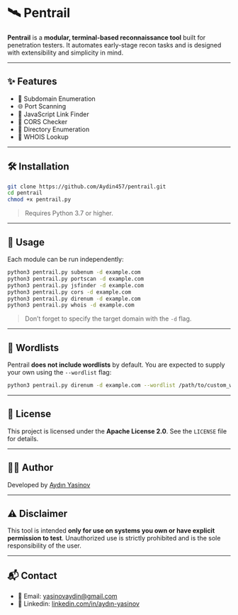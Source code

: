 # 🛰️ Pentrail

**Pentrail** is a **modular, terminal-based reconnaissance tool** built for penetration testers. It automates early-stage recon tasks and is designed with extensibility and simplicity in mind.

---

## ✨ Features

- 🔎 Subdomain Enumeration
- 🌐 Port Scanning
- 📜 JavaScript Link Finder
- 🧪 CORS Checker
- 📁 Directory Enumeration
- 👤 WHOIS Lookup

---

## 🛠️ Installation

```bash
git clone https://github.com/Aydin457/pentrail.git
cd pentrail
chmod +x pentrail.py
```

> Requires Python 3.7 or higher.

---

## 🚀 Usage

Each module can be run independently:

```bash
python3 pentrail.py subenum -d example.com
python3 pentrail.py portscan -d example.com
python3 pentrail.py jsfinder -d example.com
python3 pentrail.py cors -d example.com
python3 pentrail.py direnum -d example.com
python3 pentrail.py whois -d example.com
```

> Don’t forget to specify the target domain with the `-d` flag.

---

## 📂 Wordlists

Pentrail **does not include wordlists** by default. You are expected to supply your own using the `--wordlist` flag:

```bash
python3 pentrail.py direnum -d example.com --wordlist /path/to/custom_wordlist.txt
```

---

## 📄 License

This project is licensed under the **Apache License 2.0**. See the `LICENSE` file for details.

---

## 👨‍💻 Author

Developed by [Aydın Yasinov](https://github.com/Aydin457)

---

## ⚠️ Disclaimer

This tool is intended **only for use on systems you own or have explicit permission to test**. Unauthorized use is strictly prohibited and is the sole responsibility of the user.

---

## 📬 Contact

- 📧 Email: yasinovaydin@gmail.com  
- 🔗 Linkedin: [linkedin.com/in/aydın-yasinov](https://www.linkedin.com/in/aydın-yasinov/)
